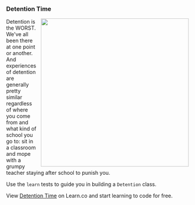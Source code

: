 

### Detention Time
<img src="https://after-school-assets.s3.amazonaws.com/breakfast-club.jpg" width="400px" align="right" hspace="10"> Detention is the WORST. We've all been there at one point or another. And experiences of detention are generally pretty similar regardless of where you come from and what kind of school you go to: sit in a classroom and mope with a grumpy teacher staying after school to punish you.

Use the `learn` tests to guide you in building a `Detention` class.



<p data-visibility='hidden'>View <a href='https://learn.co/lessons/hs-detention-oo-lab' title='Detention Time'>Detention Time</a> on Learn.co and start learning to code for free.</p>
